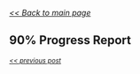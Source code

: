 _[<< Back to main page](https://maggievu.github.io/learning-reactjs/)_

## 90% Progress Report


_<sub>[<< previous post](week-11-12)</sub>_

<!-- _<sub>[next post >>](week-11-26)</sub>_ -->
